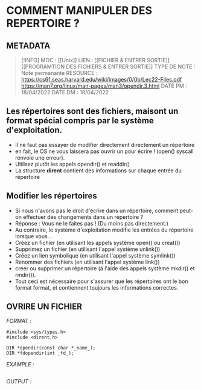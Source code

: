 # COMMENT MANIPULER DES REPERTOIRE ?

## METADATA
> [!INFO]
> MOC                    : [[Unix]]
> LIEN                     : [[FICHIER  & ENTRER SORTIE]] [[PROGRAMTION DES FICHIERS & ENTRER SORTIE]]
> TYPE DE NOTE   : Note permanante 
>  RESOURCE        :  https://cs61.seas.harvard.edu/wiki/images/0/0b/Lec22-Files.pdf https://man7.org/linux/man-pages/man3/opendir.3.html
> DATE PM             : 18/04/2022
> DATE DM             : 18/04/2022


##  Les répertoires sont des fichiers, maisont un format spécial compris par le système d'exploitation.
- Il ne faut pas essayer de modifier directement
directement un répertoire 
- en fait, le OS ne vous laissera pas ouvrir un
pour écrire ! (open() syscall renvoie une erreur).
- Utilisez plutôt les appels opendir() et
readdir()
- La structure **dirent** contient des informations
sur chaque entrée du répertoire

## Modifier les répertoires
- Si nous n'avons pas le droit d'écrire dans un répertoire, comment peut-on
effectuer des changements dans un répertoire ?
- Réponse : Vous ne le faites pas ! (Du moins pas directement.)
- Au contraire, le système d'exploitation modifie les entrées du répertoire lorsque vous...
- Créez un fichier (en utilisant les appels système open() ou creat())
- Supprimez un fichier (en utilisant l'appel système unlink())
- Créez un lien symbolique (en utilisant l'appel système symlink())
- Renommer des fichiers (en utilisant l'appel système link())
- créer ou supprimer un répertoire (à l'aide des appels système mkdir() et rmdir()).
- Tout ceci est nécessaire pour s'assurer que les répertoires ont le bon format
format, et contiennent toujours les informations correctes.

## OVRIRE UN FICHIER
*FORMAT :*

````
#include <sys/types.h>
#include <dirent.h>

DIR *opendir(const char *_name_);
DIR *fdopendir(int _fd_);
````

*EXAMPLE :*

````
````

*OUTPUT :*

````

````
